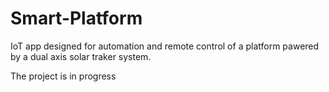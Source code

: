 # Smart-Platform
IoT app designed for automation and remote control of a platform pawered by a dual axis solar traker system.

The project is in progress
